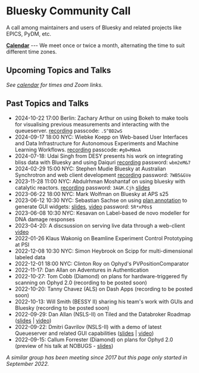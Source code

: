 # Bluesky Community Call

A call among maintainers and users of Bluesky and related projects like EPICS, PyDM, etc.

[**Calendar**](https://calendar.google.com/calendar/u/0/embed?src=7aolj23t540871bsu27ikei5i8@group.calendar.google.com&ctz=America/New_York) --- We meet once or twice a month, alternating the time to suit different time zones.

## Upcoming Topics and Talks

_See [calendar](https://tinyurl.com/BlueskyCommunityCallCalendar) for times and Zoom links._


## Past Topics and Talks
* 2024-10-22 17:00 Berlin: Zachary Arthur on using Bokeh to make tools for visualising previous measurements and interacting with the queueserver. [recording](https://helmholtz-berlin-de.zoom-x.de/rec/share/iW_O8mCV_is5PZ05BjRg7FbLEFBFa8sDuQYSf9AF7Klhmf7XmuHvMXHsVCP6sJE-.psE-tpS2_JzTFsTl) passcode: `.S^BD2wS`
* 2024-09-17 18:00 NYC: Wiebke Koepp on Web-based User Interfaces and Data Infrastructure for Autonomous Experiments and Machine Learning Workflows. [recording](https://bnl.zoomgov.com/rec/share/Oq2XnCYH_o17ECTDxnlbyYKpWKjoLLjYa_KhfLF2mtuzSXTE1liZuPx7Vq1uxCu3.iVCSOFE538lgM3ma) passcode: `#g0=MAnA`
* 2024-07-18: Udai Singh from DESY presents his work on integrating bliss data with Bluesky and using Daiquri [recording](https://helmholtz-berlin-de.zoom-x.de/rec/share/jqdTdh501yR-Ngb9JM0PZsKTg7dqGvhWk8lpwNomYbh1fWMxwf7GMsqWY_KYleBE.uEPd1zrPzPR1rZKp?startTime=1721311336000) password: `wbm2eM&7`
* 2024-02-29 15:00 NYC: Stephen Mudie Bluesky at Australian Synchrotron and web client development [recording](https://helmholtz-berlin-de.zoom-x.de/rec/share/_IVFeUMYlC8HcZYxJp9VxxGEY36GqsMpVP41R8XBgsph-6YzxFLU_AO1-jKTsSMb.TvGXecuf1Jz7Hlui) password: `7WB5&GVe`
* 2023-11-28 11:00 NYC: Abdulrhman Moshantaf on using bluesky with catalytic reactors. [recording](https://helmholtz-berlin-de.zoom-x.de/rec/share/nf3KJc-hAv_kD8B63_kZybrne_yun6ZvgaR6JfUlqyvvskchl8vyHi4lZdTUwPk.JdbuZDJR4WTpVmPi) password: `3A&M.Cjh` [slides](https://hope.helmholtz-berlin.de/files/index.php/s/ZNtmFCeEaYypGXR)
* 2023-06-22 18:00 NYC: Mark Wolfman on Bluesky at APS s25
* 2023-06-12 10:30 NYC: Sebastian Sachse on using [plan annotation](https://blueskyproject.io/bluesky-queueserver/plan_annotation.html) to generate GUI widgets:  [slides](https://nubes.helmholtz-berlin.de/s/Qs7jRa54ZY7CE3j), [video](https://helmholtz-berlin-de.zoom.us/rec/component-page?action=viewdetailpage&sharelevel=meeting&useWhichPasswd=meeting&clusterId=eu02&componentName=need-password&meetingId=gT4rpGszfRJtX46rFS1q8pA1dgI8LgbUXZT9szhZVwbVFT8OV1kDzEzCt5Ly0N-V.OS8-YeFWkrYs13ID&originRequestUrl=https%3A%2F%2Fhelmholtz-berlin-de.zoom.us%2Frec%2Fshare%2Fw0iQ4MLK4isTTaiIhBnS8PjJhdaT43ZBgPI3LehZXy9cyyGCsMc-8ZMvwoPKTebI.6MtSnC01YGb5-iR5) password: `5R*xP0s$`
* 2023-06-08 10:30 NYC: Kesavan on Label-based de novo modeller for DNA damage responses
* 2023-04-20: A discsussion on serving live data through a web-client [video](https://nubes.helmholtz-berlin.de/s/N3yDgBddJFAXaEC)
* 2022-01-26 Klaus Wakonig on Beamline Experiment Control Prototyping at PSI
* 2022-12-08 10:30 NYC: Simon Heybrook on Scipp for multi-dimensional labeled data
* 2022-12-01 18:00 NYC: Clinton Roy on Ophyd's PVPositionComparator
* 2022-11-17: Dan Allan on Adventures in Authentication
* 2022-10-27: Tom Cobb (Diamond) on plans for hardware-triggered fly scanning on Ophyd 2.0 (recording to be posted soon)
* 2022-10-20: Tanny Chavez (ALS) on Dash Apps (recording to be posted soon)
* 2022-10-13: Will Smith (BESSY II) sharing his team's work with GUIs and Bluesky (recording to be posted soon)
* 2022-09-29: Dan Allan (NSLS-II) on Tiled and the Databroker Roadmap ([slides](https://brookhavenlab-my.sharepoint.com/:p:/g/personal/dallan_bnl_gov/EcjwRM7ROvhAvsPYZM_rYewBEjWpGF4q-OZ34-kjyZwkow?e=EtoxKX) | [video](https://www.youtube.com/watch?v=hWg2jwZClLo))
* 2022-09-22: Dmitri Gavrilov (NSLS-II) with a demo of latest Queueserver and related GUI capabilities ([slides](https://brookhavenlab-my.sharepoint.com/:b:/g/personal/dallan_bnl_gov/ESnPb-qhDX1NhLiy4Xgyr50BeeEuzm2HJAHO1WI94rxT-g?e=aP14rS) | [video](https://www.youtube.com/watch?v=r-S3fxvPorY))
* 2022-09-15: Callum Forrester (Diamond) on plans for Ophyd 2.0 (preview of his talk at NOBUGS - [slides](https://indico.psi.ch/event/12738/contributions/38897/))

_A similar group has been meeting since 2017 but this page only started in September 2022._

